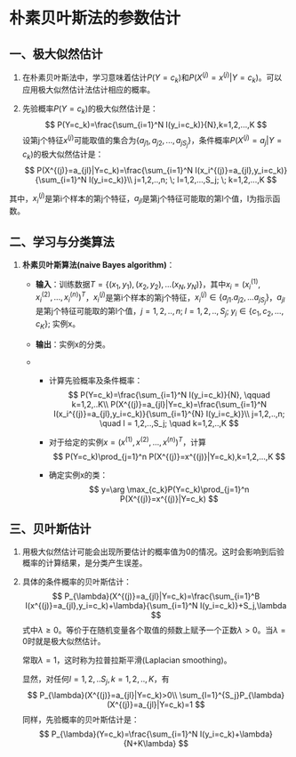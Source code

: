 # 朴素贝叶斯法的参数估计

## 一、极大似然估计

1. 在朴素贝叶斯法中，学习意味着估计$P(Y=c_k)$和$P(X^{(j)}=x^{(j)}|Y=c_k)$。可以应用极大似然估计法估计相应的概率。

2. 先验概率$P(Y=c_k)$的极大似然估计是：
   $$
   P(Y=c_k)=\frac{\sum_{i=1}^N I(y_i=c_k)}{N},k=1,2,...,K
   $$
   设第j个特征$x^{(j)}$可能取值的集合为$\{a_{j1},a_{j2},...,a_{jS_j}\}$，条件概率$P(X^{(j)}=a_j|Y=c_k)$的极大似然估计是：
   $$
   P(X^{(j)}=a_{jl}|Y=c_k)=\frac{\sum_{i=1}^N I(x_i^{(j)}=a_{jl},y_i=c_k)}{\sum_{i=1}^N I(y_i=c_k)}\\
   j=1,2,..,n; \; l=1,2,...,S_j; \; k=1,2,...,K
   $$

其中，$x_i^{(j)}$是第i个样本的第j个特征，$a_{jl}$是第j个特征可能取的第l个值，I为指示函数。



## 二、学习与分类算法

1. **朴素贝叶斯算法(naive Bayes algorithm)**：

   + **输入**：训练数据$T=\{(x_1,y_1),(x_2,y_2),...(x_N,y_N)\}$，其中$x_i=(x_i^{(1)},x_i^{(2)},...,x_i^{(n)})^T$，$x_i^{(j)}$是第i个样本的第j个特征，$x_i^{(j)}\in \{a_{j1}.a_{j2},...a_{jS_j}\}$，$a_{jl}$是第j个特征可能取的第l个值，$j=1,2,..,n; \; l=1,2,..,S_j; \; y_i \in \{c_1,c_2,...,c_K\}$; 实例x。

   + **输出**：实例x的分类。

   + + 计算先验概率及条件概率：
       $$
       P(Y=c_k)=\frac{\sum_{i=1}^N I(y_i=c_k)}{N}, \qquad k=1,2,..K\\
       P(X^{(j)}=a_{jl}|Y=c_k)=\frac{\sum_{i=1}^N I(x_i^{(j)}=a_{jl},y_i=c_k)}{\sum_{i=1}^{N} I(y_i=c_k)}\\
       j=1,2,..,n; \quad l = 1,2,..,S_j; \quad k=1,2,..,K
       $$

     + 对于给定的实例$x=(x^{(1)},x^{(2)},...,x^{(n)})^T$，计算
       $$
       P(Y=c_k)\prod_{j=1}^n P(X^{(j)}=x^{(j)}|Y=c_k),k=1,2,...,K
       $$

     + 确定实例x的类：
       $$
       y=\arg \max_{c_k}P(Y=c_k)\prod_{j=1}^n P(X^{(j)}=x^{(j)}|Y=c_k)
       $$
       



## 三、贝叶斯估计

1. 用极大似然估计可能会出现所要估计的概率值为0的情况。这时会影响到后验概率的计算结果，是分类产生误差。

2. 具体的条件概率的贝叶斯估计：
   $$
   P_{\lambda}(X^{(j)}=a_{jl}|Y=c_k)=\frac{\sum_{i=1}^B I(x^{(j)}=a_{jl},y_i=c_k)+\lambda}{\sum_{i=1}^N I(y_i=c_k)}+S_j,\lambda
   $$
   式中$\lambda\ge0$。等价于在随机变量各个取值的频数上赋予一个正数$\lambda>0$。当$\lambda=0$时就是极大似然估计。

    常取$\lambda=1$，这时称为拉普拉斯平滑(Laplacian smoothing)。

   显然，对任何$l=1,2,..S_j,k=1,2,..,K$，有
   $$
   P_{\lambda}(X^{(j)}=a_{jl}|Y=c_k)>0\\
   \sum_{l=1}^{S_j}P_{\lambda}(X^{(j)}=a_{jl}|Y=c_k)=1
   $$
   同样，先验概率的贝叶斯估计是：
   $$
   P_{\lambda}(Y=c_k)=\frac{\sum_{i=1}^N I(y_i=c_k)+\lambda}{N+K\lambda}
   $$
   

